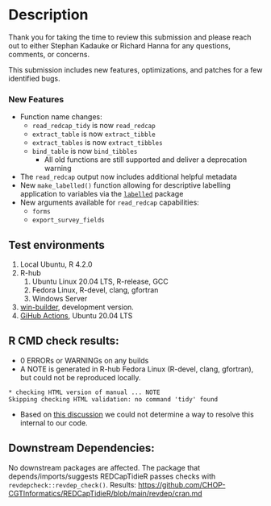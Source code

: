 # Description

Thank you for taking the time to review this submission and please reach out to either Stephan Kadauke or Richard Hanna for any questions, comments, or concerns.

This submission includes new features, optimizations, and patches for a few identified bugs.

### New Features

* Function name changes:
  * `read_redcap_tidy` is now `read_redcap`
  * `extract_table` is now `extract_tibble`
  * `extract_tables` is now `extract_tibbles`
  * `bind_table` is now `bind_tibbles`
    * All old functions are still supported and deliver a deprecation warning
* The `read_redcap` output now includes additional helpful metadata
* New `make_labelled()` function allowing for descriptive labelling application to variables via the [`labelled`](https://larmarange.github.io/labelled/) package
* New arguments available for `read_redcap` capabilities:
  * `forms`
  * `export_survey_fields`

## Test environments

1. Local Ubuntu, R 4.2.0
1. R-hub
    1. Ubuntu Linux 20.04 LTS, R-release, GCC
    1. Fedora Linux, R-devel, clang, gfortran
    1. Windows Server
1. [win-builder](https://win-builder.r-project.org/h66QMt5KzueV), development version.
1. [GiHub Actions](https://github.com/CHOP-CGTInformatics/REDCapTidieR/actions), Ubuntu 20.04 LTS


## R CMD check results:

- 0 ERRORs or WARNINGs on any builds
- A NOTE is generated in R-hub Fedora Linux (R-devel, clang, gfortran), but could not be reproduced locally. 

```
* checking HTML version of manual ... NOTE
Skipping checking HTML validation: no command 'tidy' found
```

  - Based on [this discussion](https://groups.google.com/g/r-sig-mac/c/7u_ivEj4zhM?pli=1) we could not determine a way to resolve this internal to our code.

## Downstream Dependencies:

No downstream packages are affected. The package that depends/imports/suggests REDCapTidieR passes checks with `revdepcheck::revdep_check()`. Results: https://github.com/CHOP-CGTInformatics/REDCapTidieR/blob/main/revdep/cran.md
